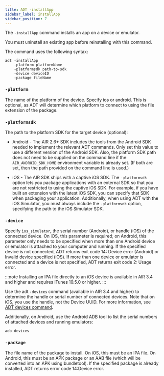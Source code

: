 ```yaml
---
title: ADT -installApp
sidebar_label: installApp
sidebar_position: 7
---
```


The `-installApp` command installs an app on a device or emulator.

You must uninstall an existing app before reinstalling with this command.

The command uses the following syntax:

```
adt -installApp 
	-platform platformName 
	-platformsdk path-to-sdk 
	-device deviceID 
	‑package fileName
```

### `-platform`

The name of the platform of the device. Specify ios or android. This is optional, as ADT will determine which platform to connect to using the file extension of the package.

### `-platformsdk`

The path to the platform SDK for the target device (optional):
  
- Android - The AIR 2.6+ SDK includes the tools from the Android SDK needed to implement the relevant ADT commands. Only set this value to use a different version of the Android SDK. Also, the platform SDK path does not need to be supplied on the command line if the `AIR_ANDROID_SDK_HOME` environment variable is already set. (If both are set, then the path provided on the command line is used.)

- iOS - The AIR SDK ships with a captive iOS SDK. The `-platformsdk` option lets you package applications with an external SDK so that you are not restricted to using the captive iOS SDK. For example, if you have built an extension with the latest iOS SDK, you can specify that SDK when packaging your application. Additionally, when using ADT with the iOS Simulator, you must always include the `-platformsdk` option, specifying the path to the iOS Simulator SDK.

### `-device`

Specify `ios_simulator`, the serial number (Android), or handle (iOS) of the connected device. On iOS, this parameter is required; on Android, this parameter only needs to be specified when more than one Android device or emulator is attached to your computer and running. If the specified device is not connected, ADT returns exit code 14: Device error (Android) or Invalid device specified (iOS). If more than one device or emulator is connected and a device is not specified, ADT returns exit code 2: Usage error.

:::note
Installing an IPA file directly to an iOS device is available in AIR 3.4 and higher and requires iTunes 10.5.0 or higher.
:::

Use the adt `‑devices` command (available in AIR 3.4 and higher) to determine the handle or serial number of connected devices. Note that on iOS, you use the handle, not the Device UUID. For more information, see [ADT devices command](devices.md).

Additionally, on Android, use the Android ADB tool to list the serial numbers of attached devices and running emulators:

```
adb devices
```

### `-package`

The file name of the package to install. On iOS, this must be an IPA file. On Android, this must be an APK package or an AAB file (which will be converted into an APK using bundletool). If the specified package is already installed, ADT returns error code 14:Device error.


